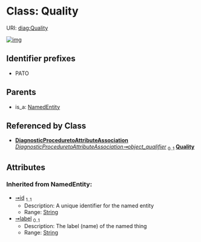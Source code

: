 
# Class: Quality




URI: [diag:Quality](http://w3id.org/ontogpt/diagnostic_procedure/Quality)


[![img](https://yuml.me/diagram/nofunky;dir:TB/class/[DiagnosticProceduretoAttributeAssociation]-%20object_qualifier%200..1>[Quality&#124;id(i):string;label(i):string%20%3F],[NamedEntity]^-[Quality],[NamedEntity],[DiagnosticProceduretoAttributeAssociation])](https://yuml.me/diagram/nofunky;dir:TB/class/[DiagnosticProceduretoAttributeAssociation]-%20object_qualifier%200..1>[Quality&#124;id(i):string;label(i):string%20%3F],[NamedEntity]^-[Quality],[NamedEntity],[DiagnosticProceduretoAttributeAssociation])

## Identifier prefixes

 * PATO

## Parents

 *  is_a: [NamedEntity](NamedEntity.md)

## Referenced by Class

 *  **[DiagnosticProceduretoAttributeAssociation](DiagnosticProceduretoAttributeAssociation.md)** *[DiagnosticProceduretoAttributeAssociation➞object_qualifier](DiagnosticProceduretoAttributeAssociation_object_qualifier.md)*  <sub>0..1</sub>  **[Quality](Quality.md)**

## Attributes


### Inherited from NamedEntity:

 * [➞id](namedEntity__id.md)  <sub>1..1</sub>
     * Description: A unique identifier for the named entity
     * Range: [String](types/String.md)
 * [➞label](namedEntity__label.md)  <sub>0..1</sub>
     * Description: The label (name) of the named thing
     * Range: [String](types/String.md)
